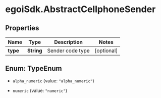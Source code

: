 # egoiSdk.AbstractCellphoneSender

## Properties
Name | Type | Description | Notes
------------ | ------------- | ------------- | -------------
**type** | **String** | Sender code type | [optional] 


<a name="TypeEnum"></a>
## Enum: TypeEnum


* `alpha_numeric` (value: `"alpha_numeric"`)

* `numeric` (value: `"numeric"`)




